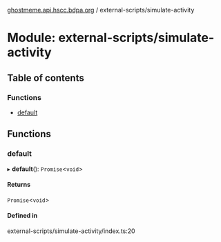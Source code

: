 [ghostmeme.api.hscc.bdpa.org](../README.md) / external-scripts/simulate-activity

# Module: external-scripts/simulate-activity

## Table of contents

### Functions

- [default](external_scripts_simulate_activity.md#default)

## Functions

### default

▸ **default**(): `Promise`<`void`\>

#### Returns

`Promise`<`void`\>

#### Defined in

external-scripts/simulate-activity/index.ts:20

